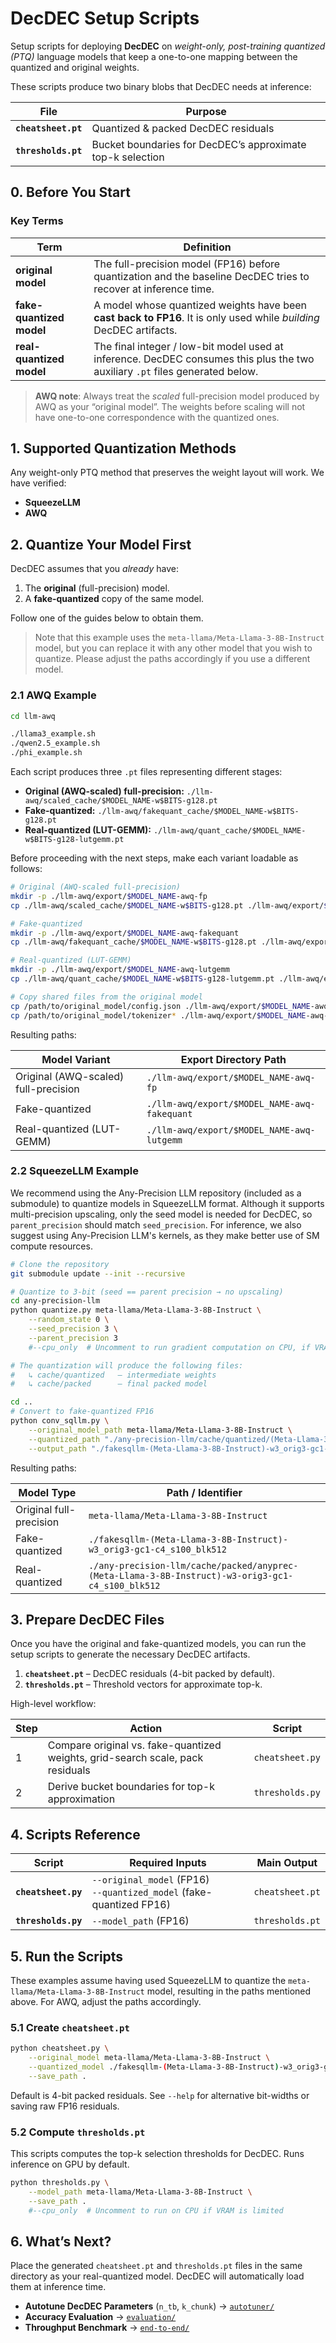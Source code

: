 # DecDEC Setup Scripts

Setup scripts for deploying **DecDEC** on *weight-only, post-training quantized (PTQ)* language models that keep a one-to-one mapping between the quantized and original weights.

These scripts produce two binary blobs that DecDEC needs at inference:

| File | Purpose |
| ---- | ------- |
| **`cheatsheet.pt`** | Quantized & packed DecDEC residuals |
| **`thresholds.pt`** | Bucket boundaries for DecDEC’s approximate top-k selection |

## 0. Before You Start

### Key Terms

| Term | Definition |
|------|------------|
| **original model** | The full-precision model (FP16) before quantization and the baseline DecDEC tries to recover at inference time. |
| **fake-quantized model** | A model whose quantized weights have been **cast back to FP16**. It is only used while *building* DecDEC artifacts. |
| **real-quantized model** | The final integer / low-bit model used at inference. DecDEC consumes this plus the two auxiliary `.pt` files generated below. |

> **AWQ note**: Always treat the *scaled* full-precision model produced by AWQ as your “original model”. The weights before scaling will not have one-to-one correspondence with the quantized ones.

## 1. Supported Quantization Methods

Any weight-only PTQ method that preserves the weight layout will work. We have verified:

- **SqueezeLLM**
- **AWQ**

## 2. Quantize Your Model First

DecDEC assumes that you *already* have:

1. The **original** (full-precision) model.
2. A **fake-quantized** copy of the same model.

Follow one of the guides below to obtain them.

> Note that this example uses the `meta-llama/Meta-Llama-3-8B-Instruct` model, but you can replace it with any other model that you wish to quantize. Please adjust the paths accordingly if you use a different model.

### 2.1 AWQ Example

```bash
cd llm-awq

./llama3_example.sh
./qwen2.5_example.sh
./phi_example.sh
```

Each script produces three `.pt` files representing different stages:

* **Original (AWQ-scaled) full-precision:** `./llm-awq/scaled_cache/$MODEL_NAME-w$BITS-g128.pt`
* **Fake-quantized:** `./llm-awq/fakequant_cache/$MODEL_NAME-w$BITS-g128.pt`
* **Real-quantized (LUT-GEMM):** `./llm-awq/quant_cache/$MODEL_NAME-w$BITS-g128-lutgemm.pt`

Before proceeding with the next steps, make each variant loadable as follows:

```bash
# Original (AWQ-scaled full-precision)
mkdir -p ./llm-awq/export/$MODEL_NAME-awq-fp
cp ./llm-awq/scaled_cache/$MODEL_NAME-w$BITS-g128.pt ./llm-awq/export/$MODEL_NAME-awq-fp/pytorch_model.bin

# Fake-quantized
mkdir -p ./llm-awq/export/$MODEL_NAME-awq-fakequant
cp ./llm-awq/fakequant_cache/$MODEL_NAME-w$BITS-g128.pt ./llm-awq/export/$MODEL_NAME-awq-fakequant/pytorch_model.bin

# Real-quantized (LUT-GEMM)
mkdir -p ./llm-awq/export/$MODEL_NAME-awq-lutgemm
cp ./llm-awq/quant_cache/$MODEL_NAME-w$BITS-g128-lutgemm.pt ./llm-awq/export/$MODEL_NAME-awq-lutgemm/pytorch_model.bin

# Copy shared files from the original model
cp /path/to/original_model/config.json ./llm-awq/export/$MODEL_NAME-awq-*/
cp /path/to/original_model/tokenizer* ./llm-awq/export/$MODEL_NAME-awq-*/
```

Resulting paths:

| Model Variant                        | Export Directory Path                        |
| ------------------------------------ | -------------------------------------------- |
| Original (AWQ-scaled) full-precision | `./llm-awq/export/$MODEL_NAME-awq-fp`        |
| Fake-quantized                       | `./llm-awq/export/$MODEL_NAME-awq-fakequant` |
| Real-quantized (LUT-GEMM)            | `./llm-awq/export/$MODEL_NAME-awq-lutgemm`   |



### 2.2 SqueezeLLM Example

We recommend using the Any-Precision LLM repository (included as a submodule) to quantize models in SqueezeLLM format. Although it supports multi-precision upscaling, only the seed model is needed for DecDEC, so `parent_precision` should match `seed_precision`. For inference, we also suggest using Any-Precision LLM's kernels, as they make better use of SM compute resources.

```bash
# Clone the repository
git submodule update --init --recursive

# Quantize to 3-bit (seed == parent precision → no upscaling)
cd any-precision-llm
python quantize.py meta-llama/Meta-Llama-3-8B-Instruct \
    --random_state 0 \
    --seed_precision 3 \
    --parent_precision 3
    #--cpu_only  # Uncomment to run gradient computation on CPU, if VRAM is limited

# The quantization will produce the following files:
#   ↳ cache/quantized   – intermediate weights
#   ↳ cache/packed      – final packed model

cd ..
# Convert to fake-quantized FP16
python conv_sqllm.py \
    --original_model_path meta-llama/Meta-Llama-3-8B-Instruct \
    --quantized_path "./any-precision-llm/cache/quantized/(Meta-Llama-3-8B-Instruct)-w3-orig3-gc1-c4_s100_blk512" \
    --output_path "./fakesqllm-(Meta-Llama-3-8B-Instruct)-w3_orig3-gc1-c4_s100_blk512"
```

Resulting paths:

| Model Type | Path / Identifier |
|------------|------------------|
| Original full-precision | `meta-llama/Meta-Llama-3-8B-Instruct` |
| Fake-quantized | `./fakesqllm-(Meta-Llama-3-8B-Instruct)-w3_orig3-gc1-c4_s100_blk512` |
| Real-quantized | `./any-precision-llm/cache/packed/anyprec-(Meta-Llama-3-8B-Instruct)-w3-orig3-gc1-c4_s100_blk512` |

## 3. Prepare DecDEC Files

Once you have the original and fake-quantized models, you can run the setup scripts to generate the necessary DecDEC artifacts.

1. **`cheatsheet.pt`** – DecDEC residuals (4-bit packed by default).
2. **`thresholds.pt`** – Threshold vectors for approximate top-k.

High-level workflow:

| Step | Action | Script |
|------|--------|--------|
| 1 | Compare original vs. fake-quantized weights, grid-search scale, pack residuals | `cheatsheet.py` |
| 2 | Derive bucket boundaries for top-k approximation | `thresholds.py` |

## 4. Scripts Reference

| Script | Required Inputs | Main Output |
|--------|-----------------|-------------|
| **`cheatsheet.py`** | `--original_model` (FP16)<br>`--quantized_model` (fake-quantized FP16) | `cheatsheet.pt` |
| **`thresholds.py`** | `--model_path` (FP16) | `thresholds.pt` |

## 5. Run the Scripts

These examples assume having used SqueezeLLM to quantize the `meta-llama/Meta-Llama-3-8B-Instruct` model, resulting in the paths mentioned above. For AWQ, adjust the paths accordingly.

### 5.1 Create `cheatsheet.pt`

```bash
python cheatsheet.py \
    --original_model meta-llama/Meta-Llama-3-8B-Instruct \
    --quantized_model ./fakesqllm-(Meta-Llama-3-8B-Instruct)-w3_orig3-gc1-c4_s100_blk512 \
    --save_path .
```

Default is 4-bit packed residuals. See `--help` for alternative bit-widths or saving raw FP16 residuals.

### 5.2 Compute `thresholds.pt`

This scripts computes the top-k selection thresholds for DecDEC. Runs inference on GPU by default.

```bash
python thresholds.py \
    --model_path meta-llama/Meta-Llama-3-8B-Instruct \
    --save_path .
    #--cpu_only  # Uncomment to run on CPU if VRAM is limited
```

## 6. What’s Next?

Place the generated `cheatsheet.pt` and `thresholds.pt` files in the same directory as your real-quantized model. DecDEC will automatically load them at inference time.

- **Autotune DecDEC Parameters** (`n_tb`, `k_chunk`) → [`autotuner/`](../autotuner/)
- **Accuracy Evaluation** → [`evaluation/`](../evaluation/)
- **Throughput Benchmark** → [`end-to-end/`](../end-to-end/)
